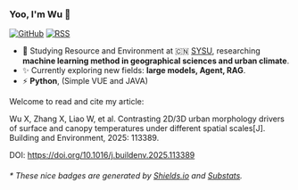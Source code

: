 ### Yoo, I'm Wu 👋

[![GitHub](https://img.shields.io/badge/dynamic/json?logo=github&label=GitHub&labelColor=495867&color=495867&query=%24.data.totalSubs&url=https%3A%2F%2Fapi.spencerwoo.com%2Fsubstats%2F%3Fsource%3Dgithub%26queryKey%3Dhayschan&style=flat-square)](https://github.com/hayschan)
[![RSS](https://img.shields.io/badge/dynamic/json?logo=rss&logoColor=white&label=RSS&labelColor=95B8D1&color=95B8D1&query=%24.data.totalSubs&url=https%3A%2F%2Fapi.spencerwoo.com%2Fsubstats%2F%3Fsource%3Dfeedly%257Cinoreader%257CfeedsPub%26queryKey%3Dhttps://haysc.tech/feed.xml&style=flat-square)](https://haysc.tech/)

- 🍻 Studying Resource and Environment at 🇨🇳 [SYSU](https://www.sysu.edu.cn/), researching **machine learning method in geographical sciences and urban climate**.
- ✨ Currently exploring new fields: **large models, Agent, RAG**.
- ⚡ **Python**, (Simple VUE and JAVA)

Welcome to read and cite my article:

Wu X, Zhang X, Liao W, et al. Contrasting 2D/3D urban morphology drivers of surface and canopy temperatures under different spatial scales[J]. Building and Environment, 2025: 113389.

DOI: https://doi.org/10.1016/j.buildenv.2025.113389


<h6>* These nice badges are generated by <a href="https://shields.io/">Shields.io</a> and <a href="https://github.com/spencerwooo/Substats">Substats</a>.</h6>
